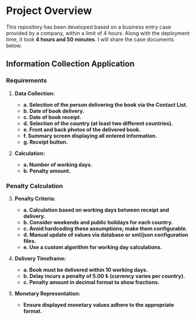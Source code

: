 # Project Overview

This repository has been developed based on a business entry case provided by a company, within a limit of 4 hours. Along with the deployment time, it took **4 hours and 50 minutes**. I will share the case documents below.

## Information Collection Application

### Requirements

1. **Data Collection:**
    - **a. Selection of the person delivering the book via the Contact List.**
    - **b. Date of book delivery.**
    - **c. Date of book receipt.**
    - **d. Selection of the country (at least two different countries).**
    - **e. Front and back photos of the delivered book.**
    - **f. Summary screen displaying all entered information.**
    - **g. Receipt button.**

2. **Calculation:**
    - **a. Number of working days.**
    - **b. Penalty amount.**

### Penalty Calculation

3. **Penalty Criteria:**
    - **a. Calculation based on working days between receipt and delivery.**
    - **b. Consider weekends and public holidays for each country.**
    - **c. Avoid hardcoding these assumptions; make them configurable.**
    - **d. Manual update of values via database or xml/json configuration files.**
    - **e. Use a custom algorithm for working day calculations.**

4. **Delivery Timeframe:**
    - **a. Book must be delivered within 10 working days.**
    - **b. Delay incurs a penalty of 5.00 ₺ (currency varies per country).**
    - **c. Penalty amount in decimal format to show fractions.**

5. **Monetary Representation:**
    - **Ensure displayed monetary values adhere to the appropriate format.**
